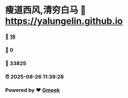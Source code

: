 # 瘦道西风,清穷白马 :link: https://yalungelin.github.io 
### :page_facing_up: [18](https://yalungelin.github.io/tag.html) 
### :speech_balloon: 0 
### :hibiscus: 33825 
### :alarm_clock: 2025-08-26 11:39:28 
### Powered by :heart: [Gmeek](https://github.com/Meekdai/Gmeek)
